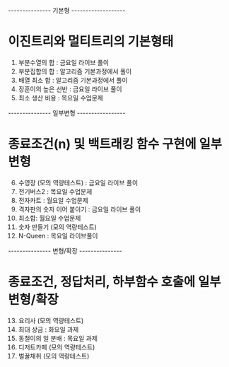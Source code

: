 --------------- 기본형 -------------------
# 이진트리와 멀티트리의 기본형태

1. 부분수열의 합 : 금요일 라이브 풀이
2. 부분집합의 합 : 알고리즘 기본과정에서 풀이
3. 배열 최소 합 : 알고리즘 기본과정에서 풀이
4. 장훈이의 높은 선반 : 금요일 라이브 풀이
5. 최소 생산 비용 : 목요일 수업문제

--------------- 일부변형 -----------------
# 종료조건(n) 및 백트래킹 함수 구현에 일부 변형

6. 수영장 (모의 역량테스트) : 금요일 라이브 풀이
7. 전기버스2 : 목요일 수업문제
8. 전자카트 : 월요일 수업문제
9. 격자판의 숫자 이어 붙이기 : 금요일 라이브 풀이
10. 최소합: 월요일 수업문제
11. 숫자 만들기 (모의 역량테스트)
12. N-Queen : 목요일 라이브풀이

--------------- 변형/확장 ---------------
# 종료조건, 정답처리, 하부함수 호출에 일부 변형/확장

13. 요리사 (모의 역량테스트)
14. 최대 상금 : 화요일 과제
15. 동철이의 일 분배 : 목요일 과제
16. 디저트카페 (모의 역량테스트)
17. 벌꿀채취  (모의 역량테스트)